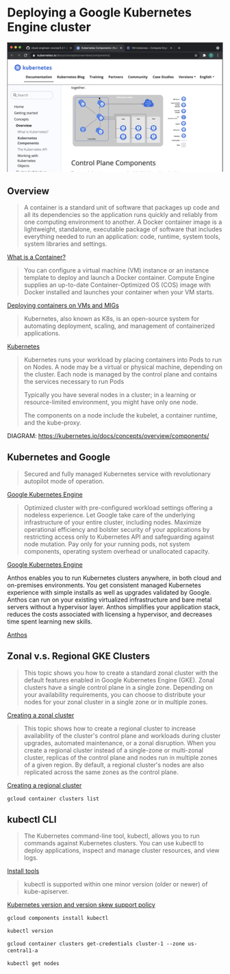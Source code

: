 # Deploying a Google Kubernetes Engine cluster

[![Video](video.png)](https://youtu.be/8dkQBLof9Zg)

## Overview

> A container is a standard unit of software that packages up code and all its dependencies so the application runs quickly and reliably from one computing environment to another. A Docker container image is a lightweight, standalone, executable package of software that includes everything needed to run an application: code, runtime, system tools, system libraries and settings.

[What is a Container?](https://www.docker.com/resources/what-container)

> You can configure a virtual machine (VM) instance or an instance template to deploy and launch a Docker container. Compute Engine supplies an up-to-date Container-Optimized OS (COS) image with Docker installed and launches your container when your VM starts.

[Deploying containers on VMs and MIGs](https://cloud.google.com/compute/docs/containers/deploying-containers)

> Kubernetes, also known as K8s, is an open-source system for automating deployment, scaling, and management of containerized applications.

[Kubernetes](https://kubernetes.io/)

> Kubernetes runs your workload by placing containers into Pods to run on Nodes. A node may be a virtual or physical machine, depending on the cluster. Each node is managed by the control plane and contains the services necessary to run Pods
>
> Typically you have several nodes in a cluster; in a learning or resource-limited environment, you might have only one node.
>
> The components on a node include the kubelet, a container runtime, and the kube-proxy.

DIAGRAM: https://kubernetes.io/docs/concepts/overview/components/

## Kubernetes and Google

> Secured and fully managed Kubernetes service with revolutionary autopilot mode of operation.

[Google Kubernetes Engine](https://cloud.google.com/kubernetes-engine)

> Optimized cluster with pre-configured workload settings offering a nodeless experience. Let Google take care of the underlying infrastructure of your entire cluster, including nodes. Maximize operational efficiency and bolster security of your applications by restricting access only to Kubernetes API and safeguarding against node mutation. Pay only for your running pods, not system components, operating system overhead or unallocated capacity.

[Google Kubernetes Engine](https://cloud.google.com/kubernetes-engine)

Anthos enables you to run Kubernetes clusters anywhere, in both cloud and on-premises environments. You get consistent managed Kubernetes experience with simple installs as well as upgrades validated by Google. Anthos can run on your existing virtualized infrastructure and bare metal servers without a hypervisor layer. Anthos simplifies your application stack, reduces the costs associated with licensing a hypervisor, and decreases time spent learning new skills.

[Anthos](https://cloud.google.com/anthos)

## Zonal v.s. Regional GKE Clusters

> This topic shows you how to create a standard zonal cluster with the default features enabled in Google Kubernetes Engine (GKE). Zonal clusters have a single control plane in a single zone. Depending on your availability requirements, you can choose to distribute your nodes for your zonal cluster in a single zone or in multiple zones.

[Creating a zonal cluster](https://cloud.google.com/kubernetes-engine/docs/how-to/creating-a-zonal-cluster)

> This topic shows how to create a regional cluster to increase availability of the cluster's control plane and workloads during cluster upgrades, automated maintenance, or a zonal disruption. When you create a regional cluster instead of a single-zone or multi-zonal cluster, replicas of the control plane and nodes run in multiple zones of a given region. By default, a regional cluster's nodes are also replicated across the same zones as the control plane.

[Creating a regional cluster](https://cloud.google.com/kubernetes-engine/docs/how-to/creating-a-regional-cluster)

```
gcloud container clusters list
```

## kubectl CLI

> The Kubernetes command-line tool, kubectl, allows you to run commands against Kubernetes clusters. You can use kubectl to deploy applications, inspect and manage cluster resources, and view logs.

[Install tools](https://kubernetes.io/docs/tasks/tools/)

> kubectl is supported within one minor version (older or newer) of kube-apiserver.

[Kubernetes version and version skew support policy](https://kubernetes.io/docs/setup/release/version-skew-policy/)

```
gcloud components install kubectl
```

```
kubectl version
```

```
gcloud container clusters get-credentials cluster-1 --zone us-central1-a
```

```
kubectl get nodes
```
